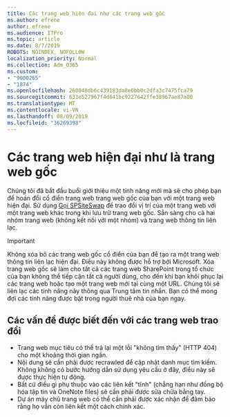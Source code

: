 ```yaml
---
title: Các trang web hiện đại như các trang web gốc
ms.author: efrene
author: efrene
ms.audience: ITPro
ms.topic: article
ms.date: 8/7/2019
ROBOTS: NOINDEX, NOFOLLOW
localization_priority: Normal
ms.collection: Adm_O365
ms.custom:
- "9000265"
- "1874"
ms.openlocfilehash: 260048db6c439183da8e0bb0c2dfa3c7475fca79
ms.sourcegitcommit: 631e527967f4d641bc9227642ffe38967ae87a00
ms.translationtype: MT
ms.contentlocale: vi-VN
ms.lasthandoff: 08/09/2019
ms.locfileid: "36269398"
---
```

# <a name="modern-site-as-root-site"></a>Các trang web hiện đại như là trang web gốc

Chúng tôi đã bắt đầu buổi giới thiệu một tính năng mới mà sẽ cho phép bạn để hoán đổi cổ điển trang web trang web gốc của bạn với một trang web hiện đại. Sử dụng [Gọi SPSiteSwap](https://docs.microsoft.com/powershell/module/sharepoint-online/invoke-spositeswap?view=sharepoint-ps) để trao đổi vị trí của một trang web với một trang web khác trong khi lưu trữ trang web gốc. Sẵn sàng cho cả hai nhóm trang web (không kết nối với một nhóm) và trang web thông tin liên lạc. 

>[!Important]
> Không xóa bỏ các trang web gốc cổ điển của bạn để tạo ra một trang web thông tin liên lạc hiện đại. Điều này không được hỗ trợ bởi Microsoft. Xóa trang web gốc sẽ làm cho tất cả các trang web SharePoint trong tổ chức của bạn không thể tiếp cận tất cả người dùng, cho đến khi bạn khôi phục lại các trang web hoặc tạo một trang web mới tại cùng một URL. Chúng tôi sẽ liên lạc các tính năng này thông qua Trung tâm tin nhắn. Bạn có thể mong đợi các tính năng được bật trong người thuê nhà của bạn ngay.

## <a name="known-issues-with-swapping-sites"></a>Các vấn đề được biết đến với các trang web trao đổi
- Trang web mục tiêu có thể trả lại một lỗi "không tìm thấy" (HTTP 404) cho một khoảng thời gian ngắn.
- Nội dung sẽ cần phải được recrawled để cập nhật danh mục tìm kiếm. Không không có bước hướng dẫn sử dụng yêu cầu ở đây, điều này sẽ được thực hiện tự động.
- Bất cứ điều gì phụ thuộc vào các liên kết "tĩnh" (chẳng hạn như đồng bộ hóa tập tin và OneNote files) sẽ cần phải được sửa chữa bằng tay.
- Dự án máy chủ trang web có thể cần phải được xác nhận để đảm bảo rằng họ vẫn còn liên kết một cách chính xác. 
